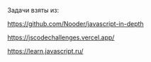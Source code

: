 Задачи взяты из:

https://github.com/Nooder/javascript-in-depth

https://jscodechallenges.vercel.app/

https://learn.javascript.ru/
